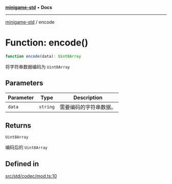 [**minigame-std**](../README.md) • **Docs**

***

[minigame-std](../README.md) / encode

# Function: encode()

```ts
function encode(data): Uint8Array
```

将字符串数据编码为 `Uint8Array`

## Parameters

| Parameter | Type | Description |
| ------ | ------ | ------ |
| `data` | `string` | 需要编码的字符串数据。 |

## Returns

`Uint8Array`

编码后的 `Uint8Array`

## Defined in

[src/std/codec/mod.ts:10](https://github.com/JiangJie/minigame-std/blob/ffbed6cccc22260d9da27c221c59422568396e08/src/std/codec/mod.ts#L10)

